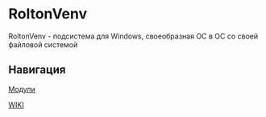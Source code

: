 # RoltonVenv
RoltonVenv - подсистема для Windows, своеобразная ОС в ОС со своей файловой системой

<h2>Навигация</h2>
<a href = "https://github.com/KirillMos1/RoltonVenv-packages">Модули</a>

<a href = "https://github.com/KirillMos1/RoltonVenv/wiki/Главная">WIKI</a>

